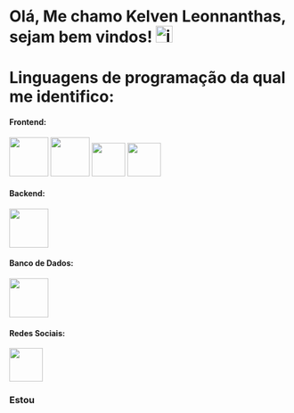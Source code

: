 # Olá, Me chamo Kelven Leonnanthas, sejam bem vindos! <img width="30" height="30" alt="image" src="https://github.com/user-attachments/assets/40c932b7-668f-4333-afb0-a539f4e48b01" />


# Linguagens de programação da qual me identifico:
#### Frontend:
<p align="left">
           
<img src="https://cdn.jsdelivr.net/gh/devicons/devicon@latest/icons/html5/html5-original-wordmark.svg" width="70" height="70" /> 
           
<img src="https://cdn.jsdelivr.net/gh/devicons/devicon@latest/icons/css3/css3-original-wordmark.svg" width="70" height="70" />
           
<img src="https://cdn.jsdelivr.net/gh/devicons/devicon@latest/icons/javascript/javascript-original.svg" widht="60" height="60" />

<img src="https://cdn.jsdelivr.net/gh/devicons/devicon@latest/icons/react/react-original.svg" width="60" height="60" />

</p>

#### Backend:

<img src="https://cdn.jsdelivr.net/gh/devicons/devicon@latest/icons/java/java-original.svg" width="70" height="70" />

#### Banco de Dados:

<img src="https://cdn.jsdelivr.net/gh/devicons/devicon@latest/icons/postgresql/postgresql-original.svg" width="70" height="70" />

#### Redes Sociais:

<a href="https://www.linkedin.com/in/kelven-leonnanthas-4075ab319/)">
  <img src="https://cdn.jsdelivr.net/gh/devicons/devicon@latest/icons/linkedin/linkedin-original.svg" width="60" height="60" />
</a>

### Estou
